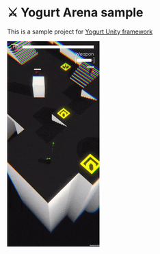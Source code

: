 # ⚔️ Yogurt Arena sample

This is a sample project for [Yogurt Unity framework](https://github.com/Hoodrij/Yogurt)


![](https://github.com/Hoodrij/Yogurt-Arena/blob/main/example.gif)